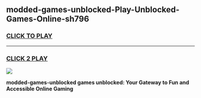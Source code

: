 
## modded-games-unblocked-Play-Unblocked-Games-Online-sh796
<h3>
<a href="https://premium76.site?title=modded-games-unblocked&ref=24A">CLICK TO PLAY</a></h3>
<hr>

<h3>
<a href="https://premium76.site?title=modded-games-unblocked&ref=24A">CLICK 2 PLAY</a>
  
</h3>

<a href="https://premium76.site?title=modded-games-unblocked&ref=24A"><img src="https://clearcache.store/games.png"></a>


**modded-games-unblocked games unblocked: Your Gateway to Fun and Accessible Online Gaming**
